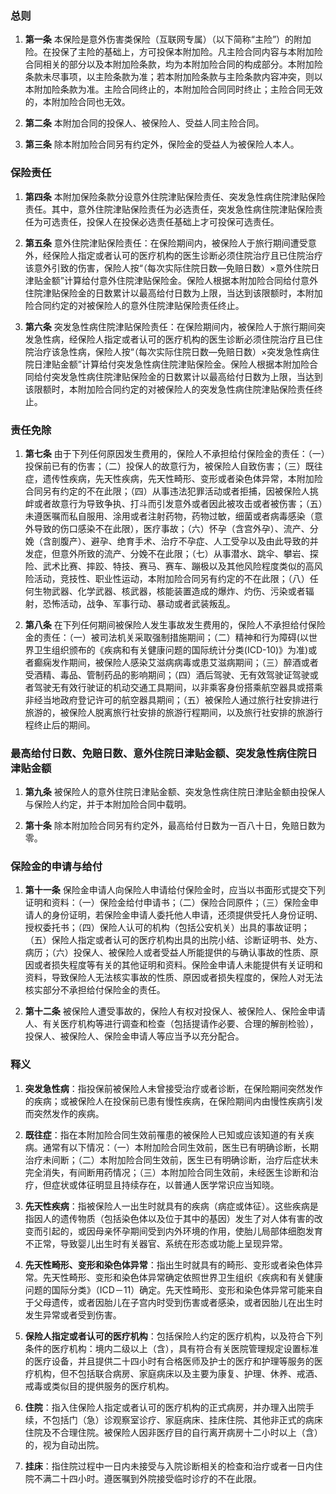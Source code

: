 ### 总则
1. **第一条** 本保险是意外伤害类保险（互联网专属）（以下简称“主险”）的附加险。在投保了主险的基础上，方可投保本附加险。凡主险合同内容与本附加险合同相关的部分以及本附加险条款，均为本附加险合同的构成部分。本附加险条款未尽事项，以主险条款为准；若本附加险条款与主险条款内容冲突，则以本附加险条款为准。主险合同终止的，本附加险合同同时终止；主险合同无效的，本附加险合同也无效。

2. **第二条** 本附加合同的投保人、被保险人、受益人同主险合同。

3. **第三条** 除本附加险合同另有约定外，保险金的受益人为被保险人本人。

### 保险责任
1. **第四条** 本附加保险条款分设意外住院津贴保险责任、突发急性病住院津贴保险责任。其中，意外住院津贴保险责任为必选责任，突发急性病住院津贴保险责任为可选责任，投保人在投保必选责任基础上才可投保可选责任。

2. **第五条** 意外住院津贴保险责任：在保险期间内，被保险人于旅行期间遭受意外，经保险人指定或者认可的医疗机构的医生诊断必须住院治疗且已住院治疗该意外引致的伤害，保险人按“（每次实际住院日数—免赔日数）×意外住院日津贴金额”计算给付意外住院津贴保险金。保险人根据本附加险合同给付意外住院津贴保险金的日数累计以最高给付日数为上限，当达到该限额时，本附加险合同约定的对被保险人的意外住院津贴保险责任终止。

3. **第六条** 突发急性病住院津贴保险责任：在保险期间内，被保险人于旅行期间突发急性病，经保险人指定或者认可的医疗机构的医生诊断必须住院治疗且已住院治疗该急性病，保险人按“（每次实际住院日数—免赔日数）×突发急性病住院日津贴金额”计算给付突发急性病住院津贴保险金。保险人根据本附加险合同给付突发急性病住院津贴保险金的日数累计以最高给付日数为上限，当达到该限额时，本附加险合同约定的对被保险人的突发急性病住院津贴保险责任终止。

### 责任免除
1. **第七条** 由于下列任何原因发生费用的，保险人不承担给付保险金的责任：（一）投保前已有的伤害；（二）投保人的故意行为，被保险人自致伤害；（三）既往症，遗传性疾病，先天性疾病，先天性畸形、变形或者染色体异常，本附加险合同另有约定的不在此限；（四）从事违法犯罪活动或者拒捕，因被保险人挑衅或者故意行为导致争执、打斗而引发意外或者因此被攻击或者被伤害；（五）未遵医嘱而私自服用、涂用或者注射药物，药物过敏，细菌或者病毒感染（意外导致的伤口感染不在此限），医疗事故；（六）怀孕（含宫外孕）、流产、分娩（含剖腹产）、避孕、绝育手术、治疗不孕症、人工受孕以及由此导致的并发症，但意外所致的流产、分娩不在此限；（七）从事潜水、跳伞、攀岩、探险、武术比赛、摔跤、特技、赛马、赛车、蹦极以及其他风险程度类似的高风险活动，竞技性、职业性运动，本附加险合同另有约定的不在此限；（八）任何生物武器、化学武器、核武器，核能装置造成的爆炸、灼伤、污染或者辐射，恐怖活动，战争、军事行动、暴动或者武装叛乱。

2. **第八条** 在下列任何期间被保险人发生事故发生费用的，保险人不承担给付保险金的责任：（一）被司法机关采取强制措施期间；（二）精神和行为障碍(以世界卫生组织颁布的《疾病和有关健康问题的国际统计分类(ICD-10)》为准)或者癫痫发作期间，被保险人感染艾滋病病毒或患艾滋病期间；（三）醉酒或者受酒精、毒品、管制药品的影响期间；（四）酒后驾驶、无有效驾驶证驾驶或者驾驶无有效行驶证的机动交通工具期间，以非乘客身份搭乘航空器具或搭乘非经当地政府登记许可的航空器具期间；（五）被保险人通过旅行社安排进行旅游的，被保险人脱离旅行社安排的旅游行程期间，以及旅行社安排的旅游行程终止后的期间。

### 最高给付日数、免赔日数、意外住院日津贴金额、突发急性病住院日津贴金额
1. **第九条** 被保险人的意外住院日津贴金额、突发急性病住院日津贴金额由投保人与保险人约定，并于本附加险合同中载明。

2. **第十条** 除本附加险合同另有约定外，最高给付日数为一百八十日，免赔日数为零。

### 保险金的申请与给付
1. **第十一条** 保险金申请人向保险人申请给付保险金时，应当以书面形式提交下列证明和资料：（一）保险金给付申请书；（二）保险合同原件；（三）保险金申请人的身份证明，若保险金申请人委托他人申请，还须提供受托人身份证明、授权委托书；（四）保险人认可的机构（包括公安机关）出具的事故证明；（五）保险人指定或者认可的医疗机构出具的出院小结、诊断证明书、处方、病历；（六）投保人、被保险人或者受益人所能提供的与确认事故的性质、原因或者损失程度等有关的其他证明和资料。保险金申请人未能提供有关证明和资料，导致保险人无法核实事故的性质、原因或者损失程度的，保险人对无法核实部分不承担给付保险金的责任。

2. **第十二条** 被保险人遭受事故的，保险人有权对投保人、被保险人、保险金申请人、有关医疗机构等进行调查和检查（包括提请作必要、合理的解剖检验），投保人、被保险人、保险金申请人等应当予以充分配合。

### 释义
1. **突发急性病**：指投保前被保险人未曾接受治疗或者诊断，在保险期间突然发作的疾病；或被保险人在投保前已患有慢性疾病，在保险期间内由慢性疾病引发而突然发作的疾病。

2. **既往症**：指在本附加险合同生效前罹患的被保险人已知或应该知道的有关疾病。通常有以下情况：（一）本附加险合同生效前，医生已有明确诊断，长期治疗未间断；（二）本附加险合同生效前，医生已有明确诊断，治疗后症状未完全消失，有间断用药情况；（三）本附加险合同生效前，未经医生诊断和治疗，但症状或体征明显且持续存在，以普通人医学常识应当知晓。

3. **先天性疾病**：指被保险人一出生时就具有的疾病（病症或体征）。这些疾病是指因人的遗传物质（包括染色体以及位于其中的基因）发生了对人体有害的改变而引起的，或因母亲怀孕期间受到内外环境的作用，使胎儿局部体细胞发育不正常，导致婴儿出生时有关器官、系统在形态或功能上呈现异常。

4. **先天性畸形、变形和染色体异常**：指出生时就具有的畸形、变形或者染色体异常。先天性畸形、变形和染色体异常确定依照世界卫生组织《疾病和有关健康问题的国际分类》（ICD－11）确定。先天性畸形、变形和染色体异常可能来自于父母遗传，或者因胎儿在子宫内时受到伤害或者感染，或者因胎儿在出生时发生异常或者受到伤害。

5. **保险人指定或者认可的医疗机构**：包括保险人约定的医疗机构，以及符合下列条件的医疗机构：境内二级以上（含），具有符合有关医院管理规定设置标准的医疗设备，并且提供二十四小时有合格医师及护士的医疗和护理等服务的医疗机构，但不包括联合病房、家庭病床以及主要为康复、护理、休养、戒酒、戒毒或类似目的提供服务的医疗机构。

6. **住院**：指入住保险人指定或者认可的医疗机构的正式病房，并办理入出院手续，不包括门（急）诊观察室诊疗、家庭病床、挂床住院、其他非正式的病床住院及不合理住院。被保险人因非医疗目的自行离开病房十二小时以上（含）的，视为自动出院。

7. **挂床**：指住院过程中一日内未接受与入院诊断相关的检查和治疗或者一日内住院不满二十四小时。遵医嘱到外院接受临时诊疗的不在此限。